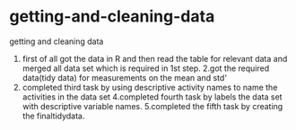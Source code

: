# getting-and-cleaning-data
getting and cleaning data
1. first of all got the data in R and then read the table for relevant data and merged all data set which is required in 1st step.
2.got the required data(tidy data) for measurements on the mean and std'
3. completed third task by using descriptive activity names to name the activities in the data set
4.completed fourth task by labels the data set with descriptive variable names.
5.completed the fifth task by creating the finaltidydata. 
